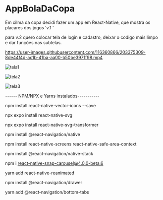# AppBolaDaCopa


Em cilma da copa decidi fazer um app em React-Native, que mostra os placares dos jogos 'v.1 '

para v.2 quero colocar tela de login e cadastro, deixar o codigo mais limpo e dar funções nas subtelas.


https://user-images.githubusercontent.com/116360866/203375309-8de44f4d-ac1b-41ba-aa00-b50be3971f98.mp4



![tela1](https://user-images.githubusercontent.com/116360866/203376208-1a32f3c9-c030-4df8-aa41-66b9a103573b.png)


![tela2](https://user-images.githubusercontent.com/116360866/203376213-eb24850f-95c0-4603-9429-e4faf03f2dc9.png)


![tela3](https://user-images.githubusercontent.com/116360866/203376215-fb75b42a-b197-4a3c-bbee-9a64be0897c5.png)



------ NPM/NPX e Yarns instalados-----------

npm install react-native-vector-icons --save

npx expo install react-native-svg 

npx expo install react-native-svg-transformer 

npm install @react-navigation/native

npm install react-native-screens react-native-safe-area-context

npm install @react-navigation/native-stack

npm i react-native-snap-carousel@4.0.0-beta.6

yarn add react-native-reanimated

npm install @react-navigation/drawer

yarn add @react-navigation/bottom-tabs





